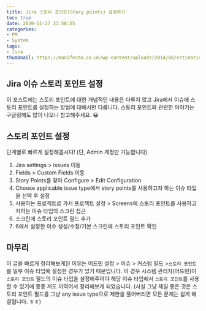 ```yaml
---
title: Jira 스토리 포인트(Story points) 설정하기
toc: true
date: 2020-11-27 23:58:55
categories:
- PM
- System
tags:
- Jira
thumbnail: https://manifesto.co.uk/wp-content/uploads/2014/08/estimating-in-agile-and-scrum.png
---
```


## Jira 이슈 스토리 포인트 설정

이 포스트에는 스토리 포인트에 대한 개념적인 내용은 다루지 않고 Jira에서 이슈에 스토리 포인트를 설정하는 방법에 대해서만 다룹니다.
스토리 포인트와 관련한 이야기는 구글링해도 많이 나오니 참고해주세요. 😀

## 스토리 포인트 설정

단계별로 빠르게 설정해봅시다! (단, Admin 계정만 가능합니다)

1. Jira settings > issues 이동
2. Fields > Custom Fields 이동
3. Story Points를 찾아 Configure > Edit Configuration
4. Choose applicable issue type에서 story points를 사용하고자 하는 이슈 타입을 선택 후 설정
5. 사용하는 프로젝트로 가서 프로젝트 설정 > Screens에 스토리 포인트를 사용하고자하는 이슈 타입의 스크린 접근
6. 스크린에 스토리 포인트 필드 추가
7. 6에서 설정한 이슈 생성/수정/기본 스크린에 스토리 포인트 확인

## 마무리

이 글을 빠르게 정리해보게된 이유는 어드민 설정 > 이슈 > 커스텀 필드 >`스토리 포인트`를 일부 이슈 타입에 설정한 경우가 있기 때문입니다.
이 경우 시스템 관리자(어드민)이 `스토리 포인트` 필드의 이슈 타입을 설정해주어야 해당 이슈 타입에서 `스토리 포인트`를 사용할 수 있기에 종종 저도 까먹어서 정리해보게 되었습니다.
(사실 그냥 제일 좋은 것은 스토리 포인트 필드를 그냥 any issue type으로 제한을 풀어버리면 모든 문제는 쉽게 해결됩니다. ㅎㅎ)
